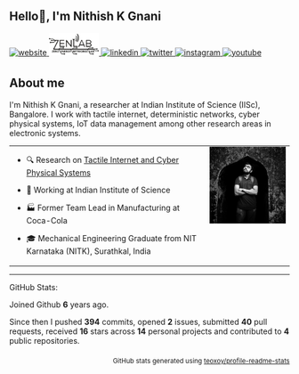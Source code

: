 <!--
### Hi there 👋

**nithishkgnani/nithishkgnani** is a ✨ _special_ ✨ repository because its `README.md` (this file) appears on your GitHub profile.

Here are some ideas to get you started:

- 🔭 I’m currently working on ...
- 🌱 I’m currently learning ...
- 👯 I’m looking to collaborate on ...
- 🤔 I’m looking for help with ...
- 💬 Ask me about ...
- 📫 How to reach me: ...
- 😄 Pronouns: ...
- ⚡ Fun fact: ...
-->

## Hello👋, I'm Nithish K Gnani  
  

<a href="https://nithishkgnani.github.io/" target="_blank">
<img src=https://shields.io/badge/website-%2324292e.svg?logo=github&style=for-the-badge&logoColor=white alt=website style="margin-bottom: 5px;" />
</a>
<a href="https://labs.dese.iisc.ac.in/zenlab/people/nithish-k-gnani/" target="_blank">
<img src="Media\ZENLab_Logo.png" width=90 alt=ZENLab />
</a>
<a href="https://linkedin.com/in/nithish-k-gnani" target="_blank">
<img src=https://img.shields.io/badge/linkedin-%231E77B5.svg?&style=for-the-badge&logo=linkedin&logoColor=white alt=linkedin style="margin-bottom: 5px;" />
<!-- </a>
<a href="https://nithishkgnani.wordpress.com/" target="_blank">
<img src=https://img.shields.io/badge/wordpress-%2325586F.svg?&style=for-the-badge&logo=wordpress&logoColor=white alt=wordpress style="margin-bottom: 5px;" />
</a> -->
<!-- <a href="https://github.com/nithishkgnani" target="_blank">
<img src=https://img.shields.io/badge/github-%2324292e.svg?&style=for-the-badge&logo=github&logoColor=white alt=github style="margin-bottom: 5px;" />
</a> -->
<a href="https://twitter.com/nithishkgnani" target="_blank">
<img src=https://img.shields.io/badge/twitter-%2300acee.svg?&style=for-the-badge&logo=twitter&logoColor=white alt=twitter style="margin-bottom: 5px;" />
</a>
<a href="https://instagram.com/nithishkgnani" target="_blank">
<img src=https://img.shields.io/badge/instagram-%23820AEC.svg?&style=for-the-badge&logo=instagram&logoColor=white alt=instagram style="margin-bottom: 5px;" />
</a>
<a href="https://www.youtube.com/@sapienprime" target="_blank">
<img src=https://img.shields.io/badge/youtube-%23EE4831.svg?&style=for-the-badge&logo=youtube&logoColor=white alt=youtube style="margin-bottom: 5px;" />
</a>  


## About me  
I'm Nithish K Gnani, a researcher at Indian Institute of Science (IISc), Bangalore.
I work with tactile internet, deterministic networks, cyber physical systems, IoT data management among other research areas in electronic systems.  
  

 


<table><tr><td valign="top" width="70%">

- 🔍 Research on [Tactile Internet and Cyber Physical Systems](https://labs.dese.iisc.ac.in/zenlab/ongoing-projects/tsn/)  
  
- 💼 Working at Indian Institute of Science      

- 🏭 Former Team Lead in Manufacturing at Coca-Cola    

- 🎓 Mechanical Engineering Graduate from NIT Karnataka (NITK), Surathkal, India  


</td><td valign="top" width="30%">
<div align="center">
<img src="Media/DP_sakleshpur_01.jpeg" align="center" style="width: 100%" />
</div>  

</td></tr></table>  

---

GitHub Stats:

Joined Github **6** years ago.

Since then I pushed **394** commits, opened **2** issues, submitted **40** pull requests, received **16** stars across **14** personal projects and contributed to **4** public repositories.

<!-- 
Most used languages across my projects:

![JavaScript](https://img.shields.io/static/v1?style=flat-square&label=%E2%A0%80&color=555&labelColor=%23f1e05a&message=JavaScript%EF%B8%B170.8%25)
![C](https://img.shields.io/static/v1?style=flat-square&label=%E2%A0%80&color=555&labelColor=%23555555&message=C%EF%B8%B110.6%25)
![Python](https://img.shields.io/static/v1?style=flat-square&label=%E2%A0%80&color=555&labelColor=%233572A5&message=Python%EF%B8%B17.3%25)
![TeX](https://img.shields.io/static/v1?style=flat-square&label=%E2%A0%80&color=555&labelColor=%233D6117&message=TeX%EF%B8%B14.5%25)
![P4](https://img.shields.io/static/v1?style=flat-square&label=%E2%A0%80&color=555&labelColor=%237055b5&message=P4%EF%B8%B12.9%25)
![Shell](https://img.shields.io/static/v1?style=flat-square&label=%E2%A0%80&color=555&labelColor=%2389e051&message=Shell%EF%B8%B11.4%25)
![HTML](https://img.shields.io/static/v1?style=flat-square&label=%E2%A0%80&color=555&labelColor=%23e34c26&message=HTML%EF%B8%B11.2%25)
![Other](https://img.shields.io/static/v1?style=flat-square&label=%E2%A0%80&color=555&labelColor=%23ededed&message=Other%EF%B8%B10.9%25)
 -->

<p align="right"><sub>GitHub stats generated using <a href="https://github.com/marketplace/actions/profile-readme-stats">teoxoy/profile-readme-stats</a></sub></p>
